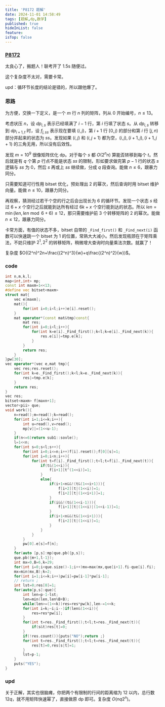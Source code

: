 ```yaml
---
title: 'P8172 题解'
date: 2024-11-01 14:58:49
tags: [题解,dp,数学]
published: true
hideInList: false
feature: 
isTop: false
---
```

### [P8172](https://www.luogu.com.cn/problem/P8172)

太良心了，搬题人！联考开了 1.5s 随便过。

这个复杂度不太对，需要卡常。

upd：循环节长度的结论是错的，所以跟他爆了。

### 思路

为方便，交换一下定义，是一个 $m$ 行 $n$ 列的矩阵，列从 $0$ 开始编号，$n\le 13$。

考虑状压 $n$，设 $dp_{i,s}$ 表示已经填满了 $i-1$ 行，第 $i$ 行填了状态 $s$。从 $dp_{i,s}$ 转移到 $dp_{i+1,t}$ 时，设 $f_{j,ss}$ 表示现在要填 $(i,j)$，第 $i+1$ 行 $[0,j)$ 的部分和第 $i$ 行 $[j,n)$ 部分并起来的状态为 $ss$。发现如果 $(i,j)$ 和 $(i,j+1)$ 都为空，$(i,j),(i+1,j),(i+1,j+1)$ 的三角无用，所以没有后效性。

发现 $m=10^9$ 很像矩阵优化 dp。对于每个 $s$ 都 $O(2^nn)$ 算能否转移到每个 $t$。然后就是有 $q$ 个第 $p$ 行点不能是状态 $ss$ 的限制，形如要求做完第 $p-1$ 行的状态 $s$ 逻辑与 $ss$ 为 $0$，然后 $s$ 再或上 $ss$ 继续做，分成 $q$ 段查询。能做 $n\le 6$，跟暴力同分。

只需要知道可行性用 bitset 优化，预处理出 $2$ 的幂次，然后查询时用 bitset 维护向量。能做 $n\le 10$，跟暴力同分。

再观察，猜测经过若干个空的行之后会出现长为 $6$ 的循环节。发现一个状态 $s$ 经过 $6+x$ 个空行之后就能到达所有经过 $6k+x$ 个空行能到达的状态。所以 $len=\min(len,len\bmod 6+6)\le 12$，那只需要维护前 $3$ 个转移矩阵的 $2$ 的幂次。能做 $n\le 12$，跟暴力同分。

卡常方面，有值的状态不多，bitset 自带的 ```_Find_first()``` 和 ```_Find_next(i)``` 函数可以快速跳一个 bitset 为 $1$ 的位置，常熟大大减小。然后发现瓶颈在于矩阵乘法，不妨只维护 $2^1,2^2$ 的转移矩阵，稍微增大查询时向量乘法次数。就赢了！

复杂度 $O((2^n)^2n+\frac{(2^n)^3}{w}+q\frac{(2^n)^2}{w})$。

### code

```cpp
int n,m,k,l;
map<int,int> mp;
const int maxm=1<<13;
#define vec bitset<maxm>
struct mat{
	vec e[maxm];
	mat(){
		for(int i=0;i<l;i++)e[i].reset();
	}
	mat operator*(const mat&tmp)const{
		mat res;
		for(int i=0;i<l;i++){
			for(int k=e[i]._Find_first();k<l;k=e[i]._Find_next(k)){
				res.e[i]|=tmp.e[k];
			}
		}
		return res;
	}
}pw[30];
vec operator*(vec e,mat tmp){
	vec res;res.reset();
	for(int k=e._Find_first();k<l;k=e._Find_next(k)){
		res|=tmp.e[k];
	}
	return res;
}
vec res;
bitset<maxm> f[maxn+1];
vector<pii> que;
void work(){
	n=read();m=read();k=read();
	for(int i=1;i<=k;i++){
		int u=read(),v=read();
		mp[v]|=(1<<u-1);
	}
	if(n<=6)return sub1::sovle();
	l=1<<n;
	for(int s=0;s<l;s++){
		for(int i=0;i<=n;i++)f[i].reset();f[0][s]=1;
		for(int i=0;i<n;i++){
			for(int t=f[i]._Find_first();t<l;t=f[i]._Find_next(t)){
				if(t&(1<<i)){
					f[i+1][t^(1<<i)]=1;
				}
				else{
					if(i+1<n&&!(t&(1<<i+1))){
						f[i+2][t|(1<<i)]=1;
						f[i+2][t|(1<<i+1)]=1;
					}
					if(i&&!(t&(1<<i-1))){
						f[i+1][t|(1<<i)|(1<<i-1)]=1;
					}
					if(i+1<n&&(t&(1<<i+1))){
						f[i+2][t|(1<<i)]=1;
					}
				}
			}
		}
		pw[0].e[s]=f[n];
	}
	for(auto [p,s]:mp)que.pb({p,s});
	que.pb({m+1,l-1});
	int mx=0,B=6,k=29;
	for(int i=0;i<que.size()-1;i++)mx=max(mx,que[i+1].fi-que[i].fi);
	mx=min(mx,B);k=2;
	for(int i=1;i<=k;i++)pw[i]=pw[i-1]*pw[i-1];
	// return ;
	int lst=0;res[0]=1;
	for(auto[p,s]:que){
		int len=p-1-lst;
		len=min(len,len%B+B);
		while(len>=(1<<k))res=res*pw[k],len-=1<<k;
		for(int i=k;~i;i--)if(len&(1<<i)){
			res=res*pw[i];
		}
		for(int t=res._Find_first();t<l;t=res._Find_next(t)){
			if(s&t)res[t]=0;
		}
		if(!res.count()){puts("NO");return ;}
		for(int t=res._Find_first();t<l;t=res._Find_next(t)){
			res[t]=0,res[s|t]=1;
		}
		lst=p-1;
	}
	puts("YES");
}
```

### upd

关于正解，其实也很脑瘫，你把两个有限制的行间的距离缩为 $12$ 以内，总行数 $12q$，就不用矩阵快速幂了，直接做原 dp 即可。复杂度 $O(nq2^n)$。